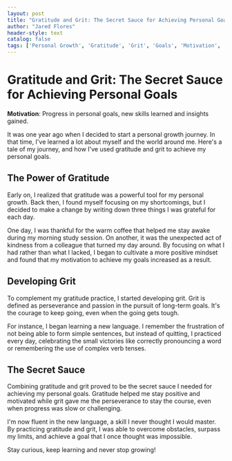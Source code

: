 ```yaml
---
layout: post
title: "Gratitude and Grit: The Secret Sauce for Achieving Personal Goals"
author: "Jared Flores"
header-style: text
catalog: false
tags: ['Personal Growth', 'Gratitude', 'Grit', 'Goals', 'Motivation', 'Insight']
---
```


# Gratitude and Grit: The Secret Sauce for Achieving Personal Goals

**Motivation**: Progress in personal goals, new skills learned and insights gained.

It was one year ago when I decided to start a personal growth journey. In that time, I've learned a lot about myself and the world around me. Here's a tale of my journey, and how I've used gratitude and grit to achieve my personal goals.

## The Power of Gratitude

Early on, I realized that gratitude was a powerful tool for my personal growth. Back then, I found myself focusing on my shortcomings, but I decided to make a change by writing down three things I was grateful for each day.

One day, I was thankful for the warm coffee that helped me stay awake during my morning study session. On another, it was the unexpected act of kindness from a colleague that turned my day around. By focusing on what I had rather than what I lacked, I began to cultivate a more positive mindset and found that my motivation to achieve my goals increased as a result.

## Developing Grit

To complement my gratitude practice, I started developing grit. Grit is defined as perseverance and passion in the pursuit of long-term goals. It's the courage to keep going, even when the going gets tough.

For instance, I began learning a new language. I remember the frustration of not being able to form simple sentences, but instead of quitting, I practiced every day, celebrating the small victories like correctly pronouncing a word or remembering the use of complex verb tenses.

## The Secret Sauce

Combining gratitude and grit proved to be the secret sauce I needed for achieving my personal goals. Gratitude helped me stay positive and motivated while grit gave me the perseverance to stay the course, even when progress was slow or challenging.

I'm now fluent in the new language, a skill I never thought I would master. By practicing gratitude and grit, I was able to overcome obstacles, surpass my limits, and achieve a goal that I once thought was impossible.

Stay curious, keep learning and never stop growing!